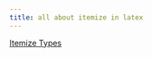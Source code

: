 ```yaml
---
title: all about itemize in latex
---
```


[Itemize Types](https://www.overleaf.com/learn/latex/Lists)
